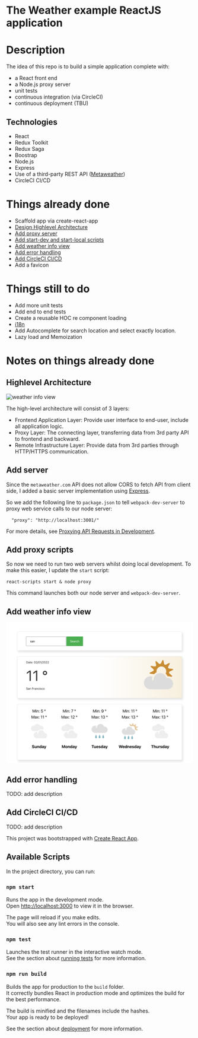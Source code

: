 # The Weather example ReactJS application

# Description

The idea of this repo is to build a simple application complete with:

* a React front end
* a Node.js proxy server
* unit tests
* continuous integration (via CircleCI)
* continuous deployment (TBU)

## Technologies

* React
* Redux Toolkit
* Redux Saga
* Boostrap
* Node.js
* Express
* Use of a third-party REST API ([Metaweather](https://metaweather.com/))
* CircleCI CI/CD

# Things already done

* Scaffold app via create-react-app
* [Design Highlevel Architecture](#Highlevel-Architecture)
* [Add proxy server](#add-proxy-scripts)
* [Add start-dev and start-local scripts](#add-start-dev-and-start-local-scripts)
* [Add weather info view](#add-weather-info-view)
* [Add error handling](#add-error-handling)
* [Add CircleCI CI/CD](#add-circleci-cicd)
* Add a favicon

# Things still to do

* Add more unit tests
* Add end to end tests
* Create a reusable HOC re component loading
* [i18n](https://react.i18next.com/)
* Add Autocomplete for search location and select exactly location.
* Lazy load and Memoization

# Notes on things already done

## Highlevel Architecture

![weather info view](https://github.com/thanhnhan2tn/nab-react-weather/blob/master/public/images/diagram.png?raw=true)

The high-level architecture will consist of 3 layers:
* Frontend Application Layer: Provide user interface to end-user, include all application logic.
* Proxy Layer: The connecting layer, transferring data from 3rd party API to frontend and backward.
* Remote Infrastructure Layer: Provide data from 3rd parties through HTTP/HTTPS communication.

## Add server

Since the `metaweather.com` API does not allow CORS to fetch API from client side, I added a basic server implementation using [Express](https://expressjs.com/).

So we add the following line to `package.json` to tell `webpack-dev-server` to proxy web service calls to our node server:

```
  "proxy": "http://localhost:3001/"
```

For more details, see [Proxying API Requests in Development](https://facebook.github.io/create-react-app/docs/proxying-api-requests-in-development).

## Add proxy scripts

So now we need to run two web servers whilst doing local development. To make this easier, I update the `start` script:

```
react-scripts start & node proxy
```

This command launches both our node server and `webpack-dev-server`.

## Add weather info view

![weather info view](https://github.com/thanhnhan2tn/nab-react-weather/blob/master/public/images/screenshot.png?raw=true)


## Add error handling

TODO: add description

## Add CircleCI CI/CD

TODO: add description

This project was bootstrapped with [Create React App](https://github.com/facebook/create-react-app).

## Available Scripts

In the project directory, you can run:

### `npm start`

Runs the app in the development mode.\
Open [http://localhost:3000](http://localhost:3000) to view it in the browser.

The page will reload if you make edits.\
You will also see any lint errors in the console.

### `npm test`

Launches the test runner in the interactive watch mode.\
See the section about [running tests](https://facebook.github.io/create-react-app/docs/running-tests) for more information.

### `npm run build`

Builds the app for production to the `build` folder.\
It correctly bundles React in production mode and optimizes the build for the best performance.

The build is minified and the filenames include the hashes.\
Your app is ready to be deployed!

See the section about [deployment](https://facebook.github.io/create-react-app/docs/deployment) for more information.
